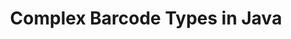 ---
title: Complex Barcode Types in Java
linktitle: Complex Barcodes
type: docs
weight: 30
url: /java/complex-barcodes/
---